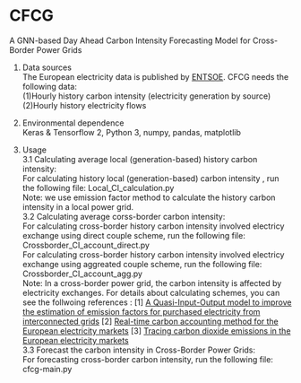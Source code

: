 # CFCG
A GNN-based Day Ahead Carbon Intensity Forecasting Model for Cross-Border Power Grids  

1. Data sources  
The European electricity data is published by [ENTSOE](https://transparency.entsoe.eu/dashboard/show?loggedUserIsPrivileged=false). CFCG needs the following data:  
(1)Hourly history carbon intensity (electricity generation by source)    
(2)Hourly history electricity flows  


2. Environmental dependence  
Keras & Tensorflow 2, Python 3, numpy, pandas, matplotlib  

3. Usage  
3.1  Calculating average local (generation-based) history carbon intensity:  
For calculating history local (generation-based) carbon intensity , run the following file: Local_CI_calculation.py  
Note: we use emission factor method to calculate the history carbon intensity in a local power grid.  
3.2 Calculating average corss-border carbon intensity:  
For calculating cross-border history carbon intensity involved electricy exchange using direct couple scheme, run the following file: Crossborder_CI_account_direct.py  
For calculating cross-border history carbon intensity involved electricy exchange using aggreated couple scheme, run the following file: Crossborder_CI_account_agg.py  
Note: In a cross-border power grid, the carbon intensity is affected by electricity exchanges. For details about calculating schemes, you can see the follwoing references : 
[1] [A Quasi-Input-Output model to improve the estimation of emission factors for purchased electricity from interconnected grids](https://doi.org/10.1016/j.apenergy.2017.05.046)
[2] [Real-time carbon accounting method for the European electricity markets](https://doi.org/10.1016/j.esr.2019.100367)
[3] [Tracing carbon dioxide emissions in the European electricity markets](https://ieeexplore.ieee.org/document/9221928)  
3.3 Forecast the carbon intensity in Cross-Border Power Grids:  
For forecasting cross-border carbon intensity, run the following file: cfcg-main.py

